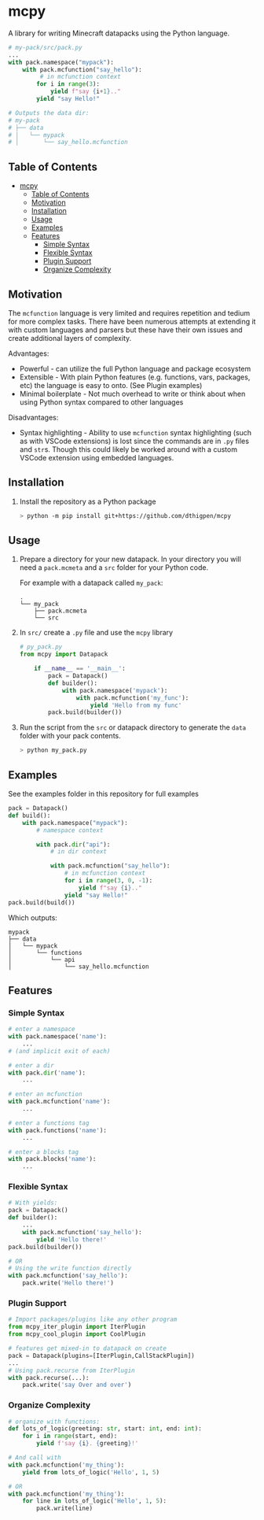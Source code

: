 # mcpy

A library for writing Minecraft datapacks using the Python language.

```python
# my-pack/src/pack.py
...
with pack.namespace("mypack"):
    with pack.mcfunction("say_hello"):
         # in mcfunction context
        for i in range(3):
            yield f"say {i+1}.."
        yield "say Hello!"

# Outputs the data dir:
# my-pack
# ├── data
# │   └── mypack
# │       └── say_hello.mcfunction
```

## Table of Contents

- [mcpy](#mcpy)
  - [Table of Contents](#table-of-contents)
  - [Motivation](#motivation)
  - [Installation](#installation)
  - [Usage](#usage)
  - [Examples](#examples)
  - [Features](#features)
    - [Simple Syntax](#simple-syntax)
    - [Flexible Syntax](#flexible-syntax)
    - [Plugin Support](#plugin-support)
    - [Organize Complexity](#organize-complexity)

## Motivation

The `mcfunction` language is very limited and requires repetition and tedium for more complex tasks. There have been numerous attempts at extending it with custom languages and parsers but these have their own issues and create additional layers of complexity.

Advantages:

- Powerful - can utilize the full Python language and package ecosystem
- Extensible - With plain Python features (e.g. functions, vars, packages, etc) the language is easy to onto. (See Plugin examples)
- Minimal boilerplate - Not much overhead to write or think about when using Python syntax compared to other languages

Disadvantages:

- Syntax highlighting - Ability to use `mcfunction` syntax highlighting (such as with VSCode extensions) is lost since the commands are in `.py` files and `str`s. Though this could likely be worked around with a custom VSCode extension using embedded languages.

## Installation

1. Install the repository as a Python package

    ```bash
    > python -m pip install git+https://github.com/dthigpen/mcpy
    ```

## Usage

1. Prepare a directory for your new datapack. In your directory you will need a `pack.mcmeta` and a `src` folder for your Python code.

    For example with a datapack called `my_pack`:

    ```
    .
    └── my_pack
        ├── pack.mcmeta
        └── src
    ```

2. In `src/` create a `.py` file and use the `mcpy` library

    ```python
    # py_pack.py
    from mcpy import Datapack

        if __name__ == '__main__':
            pack = Datapack()
            def builder():
                with pack.namespace('mypack'):
                    with pack.mcfunction('my_func'):
                        yield 'Hello from my func'
            pack.build(builder())
    ```

3. Run the script from the `src` or datapack directory to generate the `data` folder with your pack contents.

    ```bash
    > python my_pack.py
    ```

## Examples

See the examples folder in this repository for full examples

```python
pack = Datapack()
def build():
    with pack.namespace("mypack"):
        # namespace context

        with pack.dir("api"):
            # in dir context

            with pack.mcfunction("say_hello"):
                # in mcfunction context
                for i in range(3, 0, -1):
                    yield f"say {i}.."
                yield "say Hello!"
pack.build(build())
```

Which outputs:

```
mypack
├── data
│   └── mypack
│       └── functions
│           └── api
│               └── say_hello.mcfunction
```

## Features

### Simple Syntax

```python
# enter a namespace
with pack.namespace('name'):
    ...
# (and implicit exit of each)

# enter a dir
with pack.dir('name'):
    ...

# enter an mcfunction
with pack.mcfunction('name'):
    ...

# enter a functions tag
with pack.functions('name'):
    ...

# enter a blocks tag
with pack.blocks('name'):
    ...

```

### Flexible Syntax

```python
# With yields:
pack = Datapack()
def builder():
    ...
    with pack.mcfunction('say_hello'):
        yield 'Hello there!'
pack.build(builder())

# OR
# Using the write function directly
with pack.mcfunction('say_hello'):
    pack.write('Hello there!')
```

### Plugin Support

```python
# Import packages/plugins like any other program
from mcpy_iter_plugin import IterPlugin
from mcpy_cool_plugin import CoolPlugin

# features get mixed-in to datapack on create
pack = Datapack(plugins=[IterPlugin,CallStackPlugin])
...
# Using pack.recurse from IterPlugin
with pack.recurse(...):
    pack.write('say Over and over')

```

### Organize Complexity

```python
# organize with functions:
def lots_of_logic(greeting: str, start: int, end: int):
    for i in range(start, end):
        yield f'say {i}. {greeting}!'

# And call with
with pack.mcfunction('my_thing'):
    yield from lots_of_logic('Hello', 1, 5)

# OR
with pack.mcfunction('my_thing'):
    for line in lots_of_logic('Hello', 1, 5):
        pack.write(line)
```
